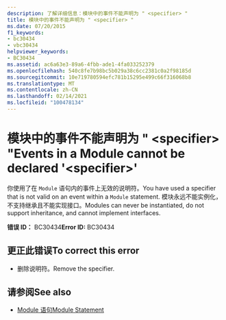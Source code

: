 ```yaml
---
description: 了解详细信息：模块中的事件不能声明为 " <specifier> "
title: 模块中的事件不能声明为 " <specifier> "
ms.date: 07/20/2015
f1_keywords:
- bc30434
- vbc30434
helpviewer_keywords:
- BC30434
ms.assetid: ac6a63e3-89a6-4fbb-ade1-4fa033252379
ms.openlocfilehash: 540c8fe7b98bc5b029a38c6cc2381c0a2f98185d
ms.sourcegitcommit: 10e719780594efc781b15295e499c66f316068b8
ms.translationtype: MT
ms.contentlocale: zh-CN
ms.lasthandoff: 02/14/2021
ms.locfileid: "100478134"
---
```

# <a name="events-in-a-module-cannot-be-declared-specifier"></a><span data-ttu-id="7eea8-103">模块中的事件不能声明为 " \<specifier> "</span><span class="sxs-lookup"><span data-stu-id="7eea8-103">Events in a Module cannot be declared '\<specifier>'</span></span>

<span data-ttu-id="7eea8-104">你使用了在 `Module` 语句内的事件上无效的说明符。</span><span class="sxs-lookup"><span data-stu-id="7eea8-104">You have used a specifier that is not valid on an event within a `Module` statement.</span></span> <span data-ttu-id="7eea8-105">模块永远不能实例化，不支持继承且不能实现接口。</span><span class="sxs-lookup"><span data-stu-id="7eea8-105">Modules can never be instantiated, do not support inheritance, and cannot implement interfaces.</span></span>  
  
 <span data-ttu-id="7eea8-106">**错误 ID：** BC30434</span><span class="sxs-lookup"><span data-stu-id="7eea8-106">**Error ID:** BC30434</span></span>  
  
## <a name="to-correct-this-error"></a><span data-ttu-id="7eea8-107">更正此错误</span><span class="sxs-lookup"><span data-stu-id="7eea8-107">To correct this error</span></span>  
  
- <span data-ttu-id="7eea8-108">删除说明符。</span><span class="sxs-lookup"><span data-stu-id="7eea8-108">Remove the specifier.</span></span>  
  
## <a name="see-also"></a><span data-ttu-id="7eea8-109">请参阅</span><span class="sxs-lookup"><span data-stu-id="7eea8-109">See also</span></span>

- [<span data-ttu-id="7eea8-110">Module 语句</span><span class="sxs-lookup"><span data-stu-id="7eea8-110">Module Statement</span></span>](../language-reference/statements/module-statement.md)
